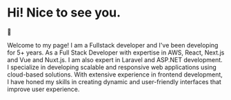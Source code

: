 ### <h1>Hi! Nice to see you.</h1> 👋

Welcome to my page!
I am a Fullstack developer and I've been developing for 5+ years.
As a Full Stack Developer with expertise in AWS, React, Next.js and Vue and Nuxt.js.
I am also expert in Laravel and ASP.NET development.
I specialize in developing scalable and responsive web applications using cloud-based solutions. 
With extensive experience in frontend development, I have honed my skills in creating dynamic and user-friendly interfaces that improve user experience.
<!--
**rocky816developer/rocky816developer** is a ✨ _special_ ✨ repository because its `README.md` (this file) appears on your GitHub profile.

Here are some ideas to get you started:

- 🔭 I’m currently working on ...
- 🌱 I’m currently learning ...
- 👯 I’m looking to collaborate on ...
- 🤔 I’m looking for help with ...
- 💬 Ask me about ...
- 📫 How to reach me: ...
- 😄 Pronouns: ...
- ⚡ Fun fact: ...
-->
